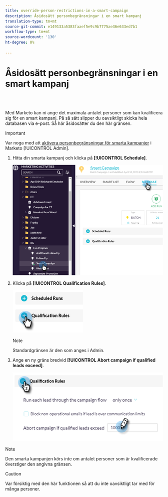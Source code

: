 ```yaml
---
title: override-person-restrictions-in-a-smart-campaign
description: Åsidosätt personbegränsningar i en smart kampanj
translation-type: tm+mt
source-git-commit: e149133a5383faaef5e9c9b7775ae36e633ed7b1
workflow-type: tm+mt
source-wordcount: '130'
ht-degree: 0%

---
```



# Åsidosätt personbegränsningar i en smart kampanj

<br> 

Med Marketo kan ni ange det maximala antalet personer som kan kvalificera sig för en smart kampanj. På så sätt slipper du oavsiktligt skicka hela databasen via e-post. Så här åsidosätter du den här gränsen.

>[!IMPORTANT]
>
>Var noga med att [aktivera personbegränsningar för smarta kampanjer](https://docs.marketo.com/display/DOCS/Enable+Person+Restrictions+for+Smart+Campaigns) i Marketo [!UICONTROL Admin].

1. Hitta din smarta kampanj och klicka på **[!UICONTROL Schedule]**.

   ![Bild ett](/help/sky/assets/smart-campaigns/override-person-restrictions-in-a-smart-campaign/override-person-restrictions-in-a-smart-campaign-1.png)

1. Klicka på **[!UICONTROL Qualification Rules]**.

   ![Bild två](/help/sky/assets/smart-campaigns/override-person-restrictions-in-a-smart-campaign/override-person-restrictions-in-a-smart-campaign-2.png)

   >[!NOTE]
   >
   >Standardgränsen är den som anges i Admin.

1. Ange en ny gräns bredvid **[!UICONTROL Abort campaign if qualified leads exceed]**.

   ![Bild tre](/help/sky/assets/smart-campaigns/override-person-restrictions-in-a-smart-campaign/override-person-restrictions-in-a-smart-campaign-3.png)

>[!NOTE]
>
>Den smarta kampanjen körs inte om antalet personer som är kvalificerade överstiger den angivna gränsen.

>[!CAUTION]
>
>Var försiktig med den här funktionen så att du inte oavsiktligt tar med för många personer.
